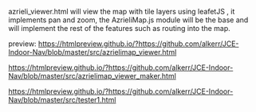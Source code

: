 azrieli_viewer.html will view the map with tile layers using leafetJS , it implements pan and zoom, the AzrieliMap.js module will be the base
and will implement the rest of the features such as routing into the map.


preview:
https://htmlpreview.github.io/?https://github.com/alkerr/JCE-Indoor-Nav/blob/master/src/azrielimap_viewer.html

https://htmlpreview.github.io/?https://github.com/alkerr/JCE-Indoor-Nav/blob/master/src/azrielimap_viewer_maker.html


https://htmlpreview.github.io/?https://github.com/alkerr/JCE-Indoor-Nav/blob/master/src/tester1.html
